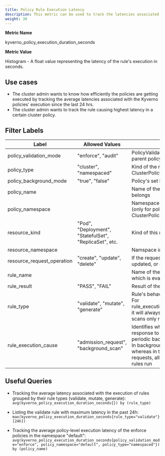 ```yaml
---
title: Policy Rule Execution Latency
description: This metric can be used to track the latencies associated with the execution/processing of the individual rules whenever they evaluate incoming resource requests or execute background scans. This metric can be further aggregated to present latencies at the policy-level.
weight: 30
---
```


**Metric Name**

kyverno_policy_execution_duration_seconds

**Metric Value**

Histogram - A float value representing the latency of the rule's execution in seconds.

## Use cases

* The cluster admin wants to know how efficiently the policies are getting executed by tracking the average latencies associated with the Kyverno policies' execution since the last 24 hrs.
* The cluster admin wants to track the rule causing highest latency in a certain cluster policy.

## Filter Labels

| Label                             | Allowed Values                                         | Description                                                                                                                                                                                                                               |
| --------------------------------- | ------------------------------------------------------ | ----------------------------------------------------------------------------------------------------------------------------------------------------------------------------------------------------------------------------------------- |
| policy\_validation\_mode          | "enforce", "audit"                                     | PolicyValidationFailure action of the rule's parent policy                                                                                                                                                                               |
| policy\_type                      | "cluster", "namespaced"                                | Kind of the rule's parent policy. Kind: ClusterPolicy or Kind: Policy                                                                                                                                                                     |
| policy\_background\_mode          | "true", "false"                                        | Policy's set background mode                                                                                                                                                                                                              |
| policy\_name                      |                                                        | Name of the policy to which the rule belongs                                                                                                                                                                                              |
| policy\_namespace                 |                                                        | Namespace in which this Policy resides (only for policies with kind: Policy), For ClusterPolicies, this field will be "-"                                                                                                                 |
| resource\_kind                    | "Pod", "Deployment", "StatefulSet", "ReplicaSet", etc. | Kind of this resource                                                                                                                                                                                                                     |
| resource\_namespace               |                                                        | Namspace in which this resource lies                                                                                                                                                                                                      |
| resource\_request\_operation      | "create", "update", "delete"                           | If the requested resource is being created, updated, or deleted.                                                                                                                                                                           |
| rule\_name                        |                                                        | Name of the rule, in the above policy, which is evaluating in this situation                                                                                                                                                              |
| rule\_result                      | "PASS", "FAIL"                                         | Result of the rule's execution                                                                                                                                                                                                            |
| rule\_type                        | "validate", "mutate", "generate"                       | Rule's behavior type.<br>For rule\_execution\_cause="background\_scan", it will always be "validate" as background scans only run validate rules                                                                                         |
| rule\_execution\_cause            | "admission\_request", "background\_scan"               | Identifies whether the rule is executing in response to an admission request or a periodic background scan.<br>In background scans, only validate rules whereas in the case of admission requests, all validate/mutate/generate rules run |

## Useful Queries

* Tracking the average latency associated with the execution of rules grouped by their rule types (validate, mutate, generate):<br>
`avg(kyverno_policy_execution_duration_seconds{}) by (rule_type)`

* Listing the validate rule with maximum latency in the past 24h:<br>
`max(kyverno_policy_execution_duration_seconds{rule_type="validate"}[24h])`

* Tracking the average policy-level execution latency of the enforce policies in the namespace "default":<br>
`avg(kyverno_policy_execution_duration_seconds{policy_validation_mode="enforce", policy_namespace="default", policy_type="namespaced"}) by (policy_name)`

